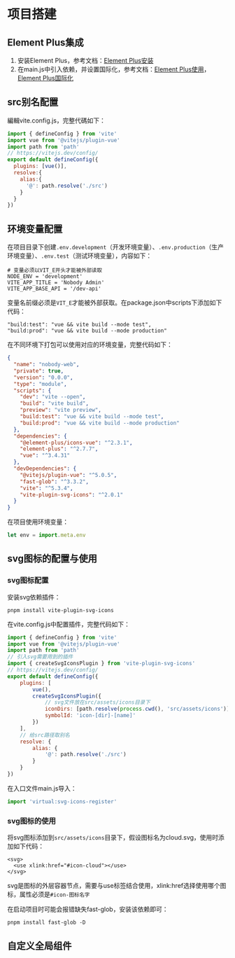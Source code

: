 # 项目搭建

## Element Plus集成

1. 安装Element Plus，参考文档：[Element Plus安装](https://element-plus.org/zh-CN/guide/installation.html)
2. 在main.js中引入依赖，并设置国际化，参考文档：[Element Plus使用](https://element-plus.org/zh-CN/guide/quickstart.html)，[Element Plus国际化](https://element-plus.org/zh-CN/guide/i18n.html)

## src别名配置

編輯vite.config.js，完整代碼如下：
```js
import { defineConfig } from 'vite'
import vue from '@vitejs/plugin-vue'
import path from 'path'
// https://vitejs.dev/config/
export default defineConfig({
  plugins: [vue()],
  resolve:{
    alias:{
      '@': path.resolve('./src')
    }
  }
})
```

## 环境变量配置

在项目目录下创建`.env.development`（开发环境变量）、`.env.production`（生产环境变量）、`.env.test`（测试环境变量），内容如下：
```text
# 变量必须以VIT_E开头才能被外部读取
NODE_ENV = 'development'
VITE_APP_TITLE = 'Nobody Admin'
VITE_APP_BASE_API = '/dev-api'
```
变量名前缀必须是`VIT_E`才能被外部获取。在package.json中scripts下添加如下代码：
```text
"build:test": "vue && vite build --mode test",
"build:prod": "vue && vite build --mode production"
```
在不同环境下打包可以使用对应的环境变量，完整代码如下：
```json
{
  "name": "nobody-web",
  "private": true,
  "version": "0.0.0",
  "type": "module",
  "scripts": {
    "dev": "vite --open",
    "build": "vite build",
    "preview": "vite preview",
    "build:test": "vue && vite build --mode test",
    "build:prod": "vue && vite build --mode production"
  },
  "dependencies": {
    "@element-plus/icons-vue": "^2.3.1",
    "element-plus": "^2.7.7",
    "vue": "^3.4.31"
  },
  "devDependencies": {
    "@vitejs/plugin-vue": "^5.0.5",
    "fast-glob": "^3.3.2",
    "vite": "^5.3.4",
    "vite-plugin-svg-icons": "^2.0.1"
  }
}
```

在项目使用环境变量：
```js
let env = import.meta.env
```


## svg图标的配置与使用

### svg图标配置

安装svg依赖插件：
```shell
pnpm install vite-plugin-svg-icons
```
在vite.config.js中配置插件，完整代码如下：
```js
import { defineConfig } from 'vite'
import vue from '@vitejs/plugin-vue'
import path from 'path'
// 引入svg需要用到的插件
import { createSvgIconsPlugin } from 'vite-plugin-svg-icons'
// https://vitejs.dev/config/
export default defineConfig({
    plugins: [
        vue(),
        createSvgIconsPlugin({
            // svg文件放在src/assets/icons目录下
            iconDirs: [path.resolve(process.cwd(), 'src/assets/icons')],
            symbolId: 'icon-[dir]-[name]'
        })
    ],
    // 给src路径取别名
    resolve: {
        alias: {
            '@': path.resolve('./src')
        }
    }
})

```
在入口文件main.js导入：
```js
import 'virtual:svg-icons-register'
```
### svg图标的使用

将svg图标添加到`src/assets/icons`目录下，假设图标名为cloud.svg，使用时添加如下代码：
```vue
<svg>
  <use xlink:href="#icon-cloud"></use>
</svg>
```
svg是图标的外层容器节点，需要与use标签结合使用，xlink:href选择使用哪个图标，属性必须是`#icon-图标名字`

在启动项目时可能会报错缺失fast-glob，安装该依赖即可：
```shell
pnpm install fast-glob -D
```

## 自定义全局组件

